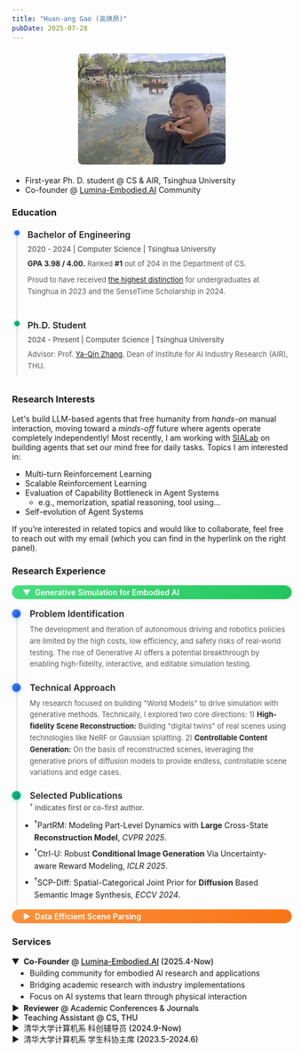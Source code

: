 ```yaml
---
title: "Huan-ang Gao (高焕昂)"
pubDate: 2025-07-28
---
```


![photo](about.assets/me.jpeg)

- First-year Ph. D. student @ CS & AIR, Tsinghua University
- Co-founder @ [Lumina-Embodied.AI](https://lumina-embodied.ai) Community




### Education

<div class="timeline-dark">
  <div class="timeline-item">
    <div class="timeline-dot finished"></div>
    <div class="timeline-content">
      <h3>Bachelor of Engineering</h3>
      <div class="timeline-meta">2020 - 2024 | Computer Science | Tsinghua University</div>
      <p><strong>GPA 3.98 / 4.00.</strong> Ranked <strong>#1</strong> out of 204 in the Department of CS.</p>
      <p>Proud to have received <a href="https://air.tsinghua.edu.cn/info/1007/2133.htm">the highest distinction</a> for undergraduates at Tsinghua in 2023 and the SenseTime Scholarship in 2024.</p>
    </div>
  </div>
  
  
  <div class="timeline-item">
    <div class="timeline-dot in-progress"></div>
    <div class="timeline-content">
      <h3>Ph.D. Student</h3>
      <div class="timeline-meta">2024 - Present | Computer Science | Tsinghua University</div>
      <p> Advisor: Prof. <a href="https://air.tsinghua.edu.cn/en/info/1046/1188.htm">Ya-Qin Zhang</a>, Dean of Institute for AI Industry Research (AIR), THU.</p>
    </div>
  </div>

</div>

### Research Interests

Let's build LLM-based agents that free humanity from *hands-on* manual interaction, moving toward a *minds-off* future where agents operate completely independently!
Most recently, I am working with [SIALab](https://air.tsinghua.edu.cn/en/info/1007/1886.htm) on building agents that set our mind free for daily tasks. 
Topics I am interested in:
- Multi-turn Reinforcement Learning
- Scalable Reinforcement Learning
- Evaluation of Capability Bottleneck in Agent Systems
  - e.g., memorization, spatial reasoning, tool using...
- Self-evolution of Agent Systems


If you’re interested in related topics and would like to collaborate, feel free to reach out with my email (which you can find in the hyperlink on the right panel).




### Research Experience

<details open class="research-details">
<summary class="research-header research-green">Generative Simulation for Embodied AI</summary>

<div class="timeline-dark">
  <div class="timeline-item">
    <div class="timeline-dot finished"></div>
    <div class="timeline-content">
      <h3>Problem Identification</h3>
      <p>The development and iteration of autonomous driving and robotics policies are limited by the high costs, low efficiency, and safety risks of real-world testing. The rise of Generative AI offers a potential breakthrough by enabling high-fidelity, interactive, and editable simulation testing.</p>
    </div>
  </div>
  
  <div class="timeline-item">
    <div class="timeline-dot finished"></div>
    <div class="timeline-content">
      <h3>Technical Approach</h3>
      <p>My research focused on building "World Models" to drive simulation with generative methods. Technically, I explored two core directions: 1) <strong>High-fidelity Scene Reconstruction:</strong> Building "digital twins" of real scenes using technologies like NeRF or Gaussian splatting. 2) <strong>Controllable Content Generation:</strong> On the basis of reconstructed scenes, leveraging the generative priors of diffusion models to provide endless, controllable scene variations and edge cases.</p>
    </div>
  </div>
  
  <div class="timeline-item">
    <div class="timeline-dot in-progress"></div>
    <div class="timeline-content">
      <h3>Selected Publications</h3>
      <div class="timeline-meta"><sup>†</sup> indicates first or co-first author.</div>
      <ul>
        <li><sup>†</sup>PartRM: Modeling Part-Level Dynamics with <strong>Large</strong> Cross-State <strong>Reconstruction Model</strong>, <em>CVPR 2025</em>.</li>
        <li><sup>†</sup>Ctrl-U: Robust <strong>Conditional Image Generation</strong> Via Uncertainty-aware Reward Modeling, <em>ICLR 2025</em>.</li>
        <li><sup>†</sup>SCP-Diff: Spatial-Categorical Joint Prior for <strong>Diffusion</strong> Based Semantic Image Synthesis, <em>ECCV 2024</em>.</li>
      </ul>
    </div>
  </div>
</div>

</details>

<details class="research-details">
<summary class="research-header research-orange">Data Efficient Scene Parsing</summary>

<div class="timeline-dark">
  <div class="timeline-item">
    <div class="timeline-dot finished"></div>
    <div class="timeline-content">
      <h3>Problem Identification</h3>
      <p>2D/3D perception is fundamental to embodied intelligence, but the extremely high cost of data annotation severely restricts the development of perception models.</p>
    </div>
  </div>
  
  <div class="timeline-item">
    <div class="timeline-dot finished"></div>
    <div class="timeline-content">
      <h3>Technical Approach</h3>
      <p>My early research focused on data-efficient perception learning algorithms, particularly <strong>semi-supervised learning</strong> and <strong>domain adaptation</strong>. In my first ICCV paper, DQS3D, I proposed a single-stage, densely-matched semi-supervised learning framework for 3D object detection, addressing the issue of insufficient training signals caused by sparse matching in previous methods. I also explored various levels of perception tasks such as self-supervised depth estimation, indoor layout estimation, and HD map generation, mastering task-oriented <strong>neural network and representation design methods</strong>.</p>
    </div>
  </div>
  
  <div class="timeline-item">
    <div class="timeline-dot finished"></div>
    <div class="timeline-content">
      <h3>Publications</h3>
      <div class="timeline-meta"><sup>†</sup> indicates first or co-first author.</div>
      <ul>
        <li><sup>†</sup>DQS3D: Densely-matched Quantization-aware <strong>Semi-supervised</strong> 3D Detection, <em>ICCV 2023</em>.</li>
        <li><sup>†</sup>From <strong>Semi-supervised</strong> to Omni-supervised Room Layout Estimation Using Point Clouds, <em>ICRA 2023</em>.</li>
        <li><sup>†</sup>Training-Free <strong>Model Merging</strong> for Multi-target <strong>Domain Adaptation</strong>, <em>ECCV 2024</em>.</li>
      </ul>
    </div>
  </div>
</div>

</details>

### Services

<details open>
<summary><strong>Co-Founder</strong> @ <a href="https://lumina-embodied.ai">Lumina-Embodied.AI</a> (2025.4-Now)</summary>

- Building community for embodied AI research and applications
- Bridging academic research with industry implementations
- Focus on AI systems that learn through physical interaction

</details>

<details>
<summary><strong>Reviewer</strong> @ Academic Conferences & Journals</summary>

- CVPR (2025), ICCV (2025), WACV (2024), 3DV (2025), TPAMI
- NeurIPS (2025), ICLR (2025)
- ICRA (2025), IROS (2024, 2025), CoRL (2025)
- AAAI (2024), ICME (2025)

</details>

<details>
<summary>Teaching Assistant @ CS, THU</summary>

- (30240163) Software Engineering. Compulsory course in CS, THU. (23Spring, 23Fall, 24Spring, 24Fall, 25Spring, **25Fall**)
- (30240551) Digital Logic Experimentation. Compulsory course in CS, THU. (24Spring, 25Spring)
- (40240354) Computer Organization and Design. Compulsory course in CS, THU. (23Fall)
</details>

<details>
<summary>清华大学计算机系 科创辅导员 (2024.9-Now)</summary>

- Technical training & competition guidance for undergraduates
- Research & internship opportunity integration

</details>

<details>
<summary>清华大学计算机系 学生科协主席 (2023.5-2024.6)</summary>

- Built [homepage](https://net9.org/) & [documentation](https://docs.net9.org/)
- Organized [summer training camp](https://www.bilibili.com/video/BV1YmxMePE7x) for freshmen
- Launched [resource portal](https://stu.cs.tsinghua.edu.cn/resources/) for students

</details>





<style>
.timeline-dark {
  position: relative;
  padding-left: 32px;
  margin: 20px 0;
}

.timeline-dark::before {
  content: '';
  position: absolute;
  left: 8px;
  top: 8px;
  bottom: 0;
  width: 2px;
  background: #404040;
}

.timeline-item {
  position: relative;
  margin-bottom: 32px;
  padding-bottom: 8px;
}

.timeline-item:last-child .timeline-dark::before {
  display: none;
}

.timeline-dot {
  position: absolute;
  left: -28px;
  top: 2px;
  width: 16px;
  height: 16px;
  border-radius: 50%;
  box-sizing: border-box;
}

.timeline-dot.finished {
  background: linear-gradient(135deg, #3b82f6, #1d4ed8);
  border: 2px solid #3b82f6;
  box-shadow: 0 2px 8px rgba(59, 130, 246, 0.3);
}

.timeline-dot.in-progress {
  background: linear-gradient(135deg, #10b981, #059669);
  border: 2px solid #10b981;
  box-shadow: 0 2px 8px rgba(16, 185, 129, 0.3);
  animation: pulse 2s infinite;
}

.timeline-dot.waiting {
  background-color: transparent;
  border: 2px solid #6b7280;
  box-shadow: 0 2px 8px rgba(107, 114, 128, 0.2);
}

@keyframes pulse {
  0%, 100% {
    box-shadow: 0 2px 8px rgba(16, 185, 129, 0.3);
  }
  50% {
    box-shadow: 0 4px 12px rgba(16, 185, 129, 0.6);
  }
}

.timeline-content h3 {
  font-size: 18px;
  font-weight: 600;
  margin: 0 0px 8px 0;
  color: #ffffff !important; /* 强制白色 */
}

.timeline-meta {
  font-size: 14px;
  color: #cccccc !important; /* 浅灰色，但仍然清晰 */
  margin-bottom: 8px;
  font-weight: 500;
}

.research-details .timeline-content h3 {
  margin: 1rem 0 0rem 2rem;
}

.research-details .timeline-content .timeline-meta {
  margin: 0.1rem 0 0rem 2rem !important;
}

.research-details .timeline-content p {
  /* font-size: 18px; */
  margin: 0.5rem 0 0.5px 2rem !important;
  line-height: 1.6;
}

.research-details .timeline-content ul {
  /* font-size: 18px; */
  margin: 0.5rem 0 0.5px 0.5rem !important;
  line-height: 1.6;
  font-size: 14px;
}


.timeline-content p {
  font-size: 14px;
  color: #ffffff !important; /* 强制白色 */
  margin: 0 0 8px 0;
  line-height: 1.6;
}

.timeline-content p:last-child {
  margin-bottom: 0;
}

.timeline-content p:last-child {
  margin-bottom: 0;
}

/* 如果有加粗文字，确保也是白色 */
.timeline-content strong {
  color: #ffffff !important;
}

/* 适配亮色主题 */
@media (prefers-color-scheme: light) {
  .timeline-dark {
    padding-left: 28px;
  }
  
  .timeline-dot {
    left: -24px;
    width: 10px;
    height: 10px;
  }
  
  .timeline-content h3 {
    font-size: 16px;
  }
  
  .timeline-meta {
    font-size: 13px;
  }
  
  .timeline-content p {
    font-size: 13px;
  }
}

/* 个人照片样式 */
img[alt="photo"] {
  height: 200px !important;
  width: auto;
  object-fit: cover;
  border-radius: 8px;
  display: block;
  margin: 20px auto;
}

/* 折叠面板样式 */
details {
  /* border: 1px solid rgba(255, 255, 255, 0.1); */
  /* border-radius: 6px; */
  padding: 0.5rem !important;
  margin: 0 !important;
  background: rgba(255, 255, 255, 0.02);
}

details summary {
  padding: 0 !important;
  cursor: pointer;
  font-weight: 500;
  border-radius: 6px;
  transition: background-color 0.2s ease;
  margin: 0 !important;
  list-style: none;
}

details summary::-webkit-details-marker {
  display: none;
}

details summary::before {
  content: "▶";
  margin-right: 8px;
  transition: transform 0.2s ease;
  display: inline-block;
}

details[open] summary::before {
  transform: rotate(90deg);
}

details summary:hover {
  background: rgba(255, 255, 255, 0.05);
}

details div, details ul, details p {
  margin: 0 0 0 0 !important;
  padding: 0 0.1rem 0.1rem 0rem !important;
}

details ul {
  padding-left: 32px !important;
  padding-bottom: 0 !important;
  margin: 0 !important;
}

details li {
  margin: 4px 0 !important;
}

/* 适配亮色主题 */
@media (prefers-color-scheme: light) {
  .timeline-dark::before {
    background: #e1e1e1;
  }
  
  .timeline-content h3 {
    color: #262626 !important;
  }
  
  .timeline-meta {
    color: #595959 !important;
  }
  
  .timeline-content p {
    color: #595959 !important;
  }
  
  .timeline-content strong {
    color: #262626 !important;
  }
  
  .timeline-dot.waiting {
    border-color: #d9d9d9;
  }
  
  details {
    /* border: 1px solid rgba(0, 0, 0, 0.1); */
    /* background: rgba(0, 0, 0, 0.02); */
    padding: 0 !important;
    margin: 0 !important;
  }
  
  details summary:hover {
    padding: 0 !important;
    background: rgba(0, 0, 0, 0.05);
  }

  details ul {
    margin: 0 !important;
    padding-left: 32px !important;
    padding-bottom: 0 !important;
  }
}

/* 响应式设计 */
@media (max-width: 768px) {
  .timeline-dark {
    padding-left: 28px;
  }
  
  .timeline-dot {
    left: -24px;
    width: 14px;
    height: 14px;
  }
  
  .timeline-content h3 {
    font-size: 16px;
  }
  
  .timeline-meta {
    font-size: 13px;
  }
  
  .timeline-content p {
    font-size: 13px;
  }
}

/* 研究经历标题样式 */
.research-header {
  padding: 4px 20px !important;
  margin: 0 !important;
  border-radius: 16px !important;
  font-weight: 600 !important;
  color: white !important;
  cursor: pointer;
  transition: all 0.3s ease;
  display: block !important;
  font-size: 14px;
}

.research-green {
  background: linear-gradient(135deg, #4ade80, #22c55e) !important;
}

.research-orange {
  background: linear-gradient(135deg, #fb923c, #f97316) !important;
}

.research-header:hover {
  transform: translateY(-1px);
  box-shadow: 0 4px 12px rgba(0, 0, 0, 0.15);
}

.research-header::before {
  content: "▶";
  margin-right: 8px;
}

/* 研究经历内容样式 */
details.research-details {
  margin: 0.5rem 0 !important;
  border: none !important;
  background: transparent !important;
}

details.research-details > div {
  padding: 0 !important;
  background: transparent !important;
  border: none !important;
  border-radius: 0 !important;
}

/* 确保details内的timeline与外部timeline样式一致 */
details.research-details .timeline-dark {
  position: relative;
  padding-left: 32px;
  margin: 20px 0;
}

details.research-details .timeline-dark::before {
  content: '';
  position: absolute;
  left: 8px;
  top: 8px;
  bottom: 0;
  width: 2px;
  background: #404040;
}

details.research-details .timeline-dot {
  position: absolute;
  left: 0px;
  top: 2px;
  width: 16px;
  height: 16px;
  border-radius: 50%;
  box-sizing: border-box;
  margin: 0;
  padding: 0;
  display: block;
}

details.research-details .timeline-dot.finished {
  background: linear-gradient(135deg, #3b82f6, #1d4ed8);
  border: 2px solid #3b82f6;
  box-shadow: 0 2px 8px rgba(59, 130, 246, 0.3);
}

details.research-details .timeline-dot.in-progress {
  background: linear-gradient(135deg, #10b981, #059669);
  border: 2px solid #10b981;
  box-shadow: 0 2px 8px rgba(16, 185, 129, 0.3);
  animation: pulse 2s infinite;
}

details.research-details .timeline-dot.waiting {
  background-color: transparent;
  border: 2px solid #6b7280;
  box-shadow: 0 2px 8px rgba(107, 114, 128, 0.2);
}

/* 适配亮色主题 */
@media (prefers-color-scheme: light) {
  details.research-details > div {
    background: transparent !important;
    border: none !important;
  }
  
  details.research-details .timeline-dark::before {
    background: #e1e1e1;
  }
}
</style>